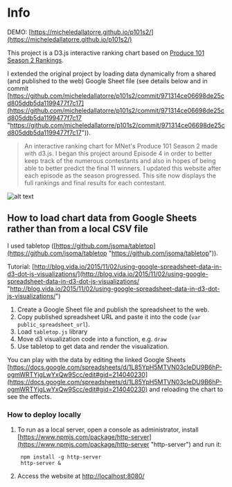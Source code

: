 # Info #

DEMO: [https://micheledallatorre.github.io/p101s2/](https://micheledallatorre.github.io/p101s2/)

This project is a D3.js interactive ranking chart based on [Produce 101 Season 2 Rankings](https://p101s2.github.io/).

I extended the original project by loading data dynamically from a shared (and published to the web) Google Sheet file (see details below and in commit [https://github.com/micheledallatorre/p101s2/commit/971314ce06698de25cd805ddb5da1199477f7c17](https://github.com/micheledallatorre/p101s2/commit/971314ce06698de25cd805ddb5da1199477f7c17 "https://github.com/micheledallatorre/p101s2/commit/971314ce06698de25cd805ddb5da1199477f7c17")). 

> An interactive ranking chart for MNet's Produce 101 Season 2 made with d3.js. I began this project around Episode 4 in order to better keep track of the numerous contestants and also in hopes of being able to better predict the final 11 winners. I updated this website after each episode as the season progressed. This site now displays the full rankings and final results for each contestant.
> 
![alt text](screenshot.png "Screenshot")

## How to load chart data from Google Sheets rather than from a local CSV file ##

I used tabletop ([https://github.com/jsoma/tabletop](https://github.com/jsoma/tabletop "https://github.com/jsoma/tabletop")).

Tutorial: [http://blog.vida.io/2015/11/02/using-google-spreadsheet-data-in-d3-dot-js-visualizations/](http://blog.vida.io/2015/11/02/using-google-spreadsheet-data-in-d3-dot-js-visualizations/ "http://blog.vida.io/2015/11/02/using-google-spreadsheet-data-in-d3-dot-js-visualizations/")

1. Create a Google Sheet file and publish the spreadsheet to the web.
2. Copy published spreadsheet URL and paste it into the code (`var public_spreadsheet_url`).
3. Load `tabletop.js` library
4. Move d3 visualization code into a function, e.g. `draw`
5. Use tabletop to get data and render the visualization.

You can play with the data by editing the linked Google Sheets [https://docs.google.com/spreadsheets/d/1L85YpH5MTVN03cleDU9B6hP-ogmWRTYjgLwYxQw9Scc/edit#gid=214040230](https://docs.google.com/spreadsheets/d/1L85YpH5MTVN03cleDU9B6hP-ogmWRTYjgLwYxQw9Scc/edit#gid=214040230) and reloading the chart to see the effects.



### How to deploy locally ###

1. To run as a local server, open a console as administrator, install [https://www.npmjs.com/package/http-server](https://www.npmjs.com/package/http-server "http-server") and run it:



    	npm install -g http-server
    	http-server &


2. Access the website at [http://localhost:8080/](http://localhost:8080/ "http://localhost:8080/")
